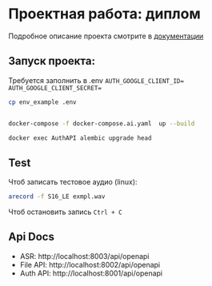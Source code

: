 # Проектная работа: диплом

Подробное описание проекта смотрите в [документации](./docs)

## Запуск проекта:
Требуется заполнить в .env
`AUTH_GOOGLE_CLIENT_ID=`
`AUTH_GOOGLE_CLIENT_SECRET=`


```bash
cp env_example .env
```

```bash

docker-compose -f docker-compose.ai.yaml  up --build
```

```bash
docker exec AuthAPI alembic upgrade head 
```



## Test

Чтоб записать тестовое аудио (linux):

```bash
arecord -f S16_LE exmpl.wav
```
Чтоб остановить запись `Ctrl + C`


## Api Docs
- ASR: http://localhost:8003/api/openapi
- File API: http://localhost:8002/api/openapi
- Auth API: http://localhost:8001/api/openapi